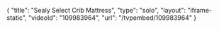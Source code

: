 {
    "title": "Sealy Select Crib Mattress",
    "type": "solo",
    "layout": "iframe-static",
    "videoId": "109983964",
    "url": "\/tvpembed\/109983964"
}